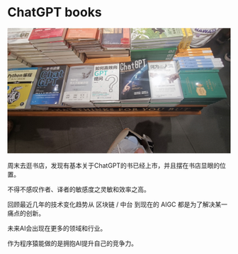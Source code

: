 # ChatGPT books

![](../images/diary/chatGPT_books.jpg)

周末去逛书店，发现有基本关于ChatGPT的书已经上市，并且摆在书店显眼的位置。

不得不感叹作者、译者的敏感度之灵敏和效率之高。

回顾最近几年的技术变化趋势从 区块链 / 中台 到现在的 AIGC 都是为了解决某一痛点的创新。

未来AI会出现在更多的领域和行业。

作为程序猿能做的是拥抱AI提升自己的竞争力。
